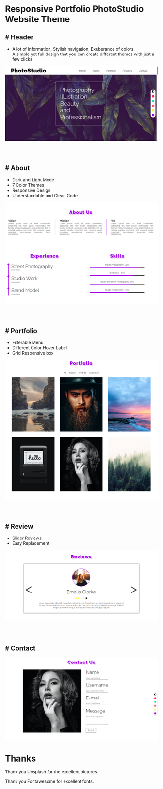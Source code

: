 # Responsive Portfolio PhotoStudio Website Theme
## # Header
<ul>
    <li>A lot of information, Stylish navigation, Exuberance of colors.<br>
        A simple yet full design that you can create different themes with just a few clicks.</li>
</ul>
<p style ='display:flex'>
    <img src='images/headerScreenshot.png'>
</p>

<br><br>

## # About
<ul>
    <li>Dark and Light Mode</li>
    <li>7 Color Themes</li>
    <li>Responsive Design</li>
    <li>Understandable and Clean Code</li>
</ul>
<p style ='display:flex'>
    <img src='images/AboutScreenshot.png'>
</p>

<br><br>

## # Portfolio
<ul>
    <li>Filterable Menu</li>
    <li>Different Color Hover Label</li>
    <li>Grid Responsive box</li>
</ul>
<p style ='display:flex'>
    <img src='images/PortfolioScreenshot.png'>
</p>

<br><br>

## # Review
<ul>
    <li>Slider Reviews</li>
    <li>Easy Replacement</li>
</ul>
<p style ='display:flex'>
    <img src='images/ReviewScreenshot.png'>
</p>

<br><br>

## # Contact
<p style ='display:flex'>
    <img src='images/ContactScreenshot.png'>
</p>

# Thanks

Thank you Unsplash for the excellent pictures.

Thank you Fontawesome for excellent fonts.

